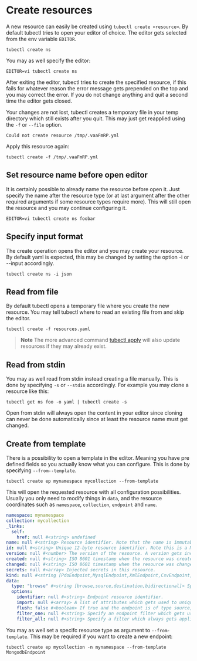 # Create resources

A new resource can easily be created using `tubectl create <resource>`.
By default tubectl tries to open your editor of choice. The editor gets selected from the env variable `EDITOR`.

```
tubectl create ns
```

You may as well specify the editor:
```
EDITOR=vi tubectl create ns
```

After exiting the editor, tubectl tries to create the specified resource, if this fails for whatever reason the error message gets prepended on the top
and you may correct the error. If you do not change anything and quit a second time the editor gets closed.

Your changes are not lost, tubectl creates a temporary file in your temp directory which still exists after you quit. This may just get reapplied using the `-f` or `--file` option.
```
Could not create resource /tmp/.vaaFmRP.yml
```

Apply this resource again:
```
tubectl create -f /tmp/.vaaFmRP.yml
```

## Set resource name before open editor

It is certainly possible to already name the resource before open it. Just specify the
name after the resource type (or at last argument after the other required arguments if some resource types require more).
This will still open the resource and you may continue configuring it.

```
EDITOR=vi tubectl create ns foobar
```

## Specify input format

The create operation opens the editor and you may create your resource.
By default yaml is expected, this may be changed by setting the option -i or --input accordingly.
```
tubectl create ns -i json
```

## Read from file

By default tubectl opens a temporary file where you create the new resource. You may tell tubectl where to read an existing file from and skip the editor.

```
tubectl create -f resources.yaml
```

>**Note** The more advanced command [tubectl apply](apply) will also update resources if they may already exist. 

## Read from stdin

You may as well read from stdin instead creating a file manually. This is done by specifying `-s` or `--stdin` accordingly.
For example you may clone a resource like this:

```
tubectl get ns foo -o yaml | tubectl create -s
```

Open from stdin will always open the content in your editor since cloning can never be done automatically since at least the resource name
must get changed.

## Create from template

There is a possibility to open a template in the editor. Meaning you have pre defined fields so you actually know what you can configure. 
This is done by specifying `--from--template`. 

```
tubectl create ep mynamespace mycollection --from-template
``` 

This will open the requested resource with all configuration possibilities. Usually you only need to modify things in `data`, and the resource coordinates such as `namespace`, `collection`, `endpoint` and `name`.

```yaml
namespace: mynamespace
collection: mycollection
_links:
  self:
    href: null #<string> undefined
name: null #<string> Resource identifier. Note that the name is immutable once created on the server and must be unique in its own resource context.
id: null #<string> Unique 12-byte resource identifier. Note this is a MongoDB ObjectId. The name is the standard resource identifier, the id only useful to verify that a given resource was completely recreated. An ID is immutable and will be created on the server.
version: null #<number> The version of the resource. A version gets increased once the resource have been modified.
created: null #<string> ISO 8601 timestamp when the resource was created.
changed: null #<string> ISO 8601 timestamp when the resource was changed.
secrets: null #<array> Injected secrets in this resource.
kind: null #<string [PdoEndpoint,MysqlEndpoint,XmlEndpoint,CsvEndpoint,ImageEndpoint,JsonEndpoint,MongodbEndpoint,MoodleEndpoint,BalloonEndpoint,OdataRestEndpoint,UcsEndpoint]> The type of endpoint.
data:
  type: "browse" #<string [browse,source,destination,bidirectional]> Specify the type of the endpoint.
  options:
    identifier: null #<string> Endpoint resource identifier.
    import: null #<array> A list of attributes which gets used to uniquely identify an object on the endpoint.
    flush: false #<boolean> If true and the endpoint is of type source, the endpoint gets flushed before export. If the type is destination, the endpoints collection gets flushed before import. Pay attention with flush as it may result in data loss!
    filter_one: null #<string> Specify an endpoint filter which gets used to filter for a single object.
    filter_all: null #<string> Specify a filter which always gets applied to the endpoint if objects are retrieved.
```

You may as well set a specifc resource type as argument to `--from-template`. This may be required if you want to create a new endpoint:
```
tubectl create ep mycollection -n mynamespace --from-template MongodbEndpoint
``` 
